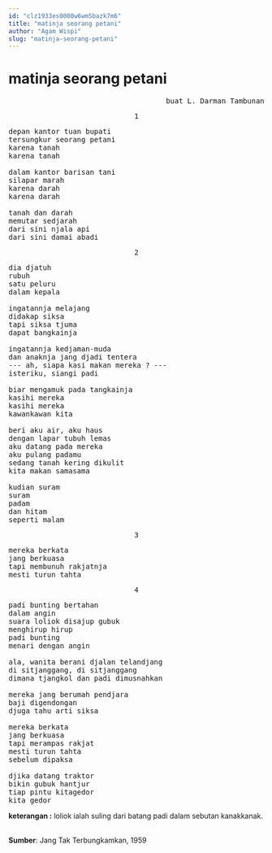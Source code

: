 ```yaml
---
id: "clz1933es0000w6wm5bazk7m6"
title: "matinja seorang petani"
author: "Agam Wispi"
slug: "matinja-seorang-petani"
---
```


# matinja seorang petani

<pre align="right">
buat L. Darman Tambunan
</pre>
<pre align="center">1</pre>
<pre>
depan kantor tuan bupati
tersungkur seorang petani
karena tanah
karena tanah

dalam kantor barisan tani
silapar marah
karena darah
karena darah

tanah dan darah
memutar sedjarah
dari sini njala api
dari sini damai abadi
</pre>
<pre align="center">2</pre>
<pre>
dia djatuh
rubuh
satu peluru
dalam kepala

ingatannja melajang
didakap siksa
tapi siksa tjuma
dapat bangkainja

ingatannja kedjaman-muda
dan anaknja jang djadi tentera
--- ah, siapa kasi makan mereka ? ---
isteriku, siangi padi

biar mengamuk pada tangkainja
kasihi mereka
kasihi mereka
kawankawan kita

beri aku air, aku haus
dengan lapar tubuh lemas
aku datang pada mereka
aku pulang padamu
sedang tanah kering dikulit
kita makan samasama

kudian suram
suram
padam
dan hitam
seperti malam
</pre>
<pre align="center">3</pre>
<pre>
mereka berkata
jang berkuasa
tapi membunuh rakjatnja
mesti turun tahta
</pre>
<pre align="center">4</pre>
<pre>
padi bunting bertahan
dalam angin
suara loliok disajup gubuk
menghirup hirup
padi bunting
menari dengan angin

ala, wanita berani djalan telandjang
di sitjanggang, di sitjanggang
dimana tjangkol dan padi dimusnahkan

mereka jang berumah pendjara
baji digendongan
djuga tahu arti siksa

mereka berkata
jang berkuasa
tapi merampas rakjat
mesti turun tahta
sebelum dipaksa

djika datang traktor
bikin gubuk hantjur
tiap pintu kitagedor
kita gedor
</pre>
<strong>keterangan :</strong> loliok ialah suling dari batang padi dalam sebutan kanakkanak.
<br/><br/>

**Sumber**: Jang Tak Terbungkamkan, 1959

